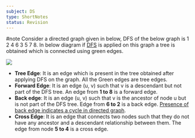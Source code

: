 ```yaml
---
subject: DS
type: ShortNotes
status: Revision
---
```

#note
Consider a directed graph given in below, DFS of the below graph is 1 2 4 6 3 5 7 8. In below diagram if [DFS](https://www.geeksforgeeks.org/depth-first-traversal-for-a-graph/) is applied on this graph a tree is obtained which is connected using green edges.

![](https://media.geeksforgeeks.org/wp-content/uploads/Untitled-drawing-2-4.jpg)

- **Tree Edge**: It is an edge which is present in the tree obtained after applying DFS on the graph. All the Green edges are tree edges. 
- **Forward Edge**: It is an edge (u, v) such that v is a descendant but not part of the DFS tree. An edge from **1 to 8** is a forward edge. 
- **Back edge**: It is an edge (u, v) such that v is the ancestor of node u but is not part of the DFS tree. Edge from **6 to 2** is a back edge. [Presence of back edge indicates a cycle in directed graph](https://www.geeksforgeeks.org/detect-cycle-in-a-graph/). 
- **Cross Edge**: It is an edge that connects two nodes such that they do not have any ancestor and a descendant relationship between them. The edge from node **5 to 4** is a cross edge.
